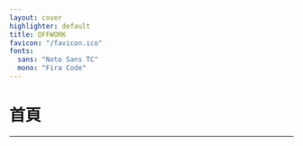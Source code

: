 ```yaml
---
layout: cover
highlighter: default
title: OFFWORK
favicon: "/favicon.ico"
fonts:
  sans: "Noto Sans TC"
  mono: "Fira Code"
---
```


# 首頁

---
